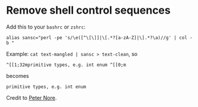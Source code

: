 # Remove shell control sequences

Add this to your `bashrc` or `zshrc`:

`alias sansc="perl -pe 's/\e([^\[\]]|\[.*?[a-zA-Z]|\].*?\a)//g' | col -b "`

Example: `cat text-mangled | sansc > text-clean`, so

`^[[1;32mprimitive types, e.g. int enum ^[[0;m`

becomes

`primitive types, e.g. int enum`

Credit to [Peter Nore](https://unix.stackexchange.com/users/8635/peter-nore).
